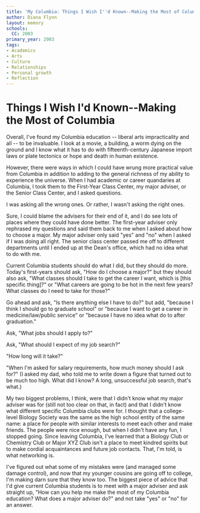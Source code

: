 ```yaml
---
title: 'My Columbia: Things I Wish I''d Known--Making the Most of Columbia'
author: Diana Flynn
layout: memory
schools:
  CC: 2003
primary_year: 2003
tags:
- Academics
- Arts
- Culture
- Relationships
- Personal growth
- Reflection
---
```

# Things I Wish I'd Known--Making the Most of Columbia

Overall, I've found my Columbia education -- liberal arts impracticality and all -- to be invaluable.  I look at a movie, a building, a worm dying on the ground and I know what it has to do with fifteenth-century Japanese import laws or plate tectonics or hope and death in human existence.

However, there were ways in which I could have wrung more practical value from Columbia in addition to adding to the general richness of my ability to experience the universe.  When I had academic or career quandaries at Columbia, I took them to the First-Year Class Center, my major adviser, or the Senior Class Center, and I asked questions.

I was asking all the wrong ones.  Or rather, I wasn't asking the right ones.

Sure, I could blame the advisers for their end of it, and I do see lots of places where they could have done better.  The first-year adviser only rephrased my questions and said them back to me when I asked about how to choose a major.  My major adviser only said "yes" and "no" when I asked if I was doing all right.  The senior class center passed me off to different departments until I ended up at the Dean's office, which had no idea what to do with me.

Current Columbia students should do what I did, but they should do more.  Today's first-years should ask, "How do I choose a major?" but they should also ask, "What classes should I take to get the career I want, which is [this specific thing]?" or "What careers are going to be hot in the next few years?  What classes do I need to take for those?"

Go ahead and ask, "Is there anything else I have to do?" but add, "because I think I should go to graduate school" or "because I want to get a career in medicine/law/public service" or "because I have no idea what do to after graduation."

Ask, "What jobs should I apply to?"

Ask, "What should I expect of my job search?"

"How long will it take?"

"When I'm asked for salary requirements, how much money should I ask for?" (I asked my dad, who told me to write down a figure that turned out to be much too high.  What did I know?  A long, unsuccessful job search, that's what.)

My two biggest problems, I think, were that I didn't know what my major adviser was for (still not too clear on that, in fact) and that I didn't know what different specific Columbia clubs were for.  I thought that a college-level Biology Society was the same as the high school entity of the same name: a place for people with similar interests to meet each other and make friends.  The people were nice enough, but when I didn't have any fun, I stopped going.  Since leaving Columbia, I've learned that a Biology Club or Chemistry Club or Major XYZ Club isn't a place to meet kindred spirits but to make cordial acquaintances and future job contacts.  That, I'm told, is what networking is.

I've figured out what some of my mistakes were (and managed some damage control), and now that my younger cousins are going off to college, I'm making darn sure that they know too.  The biggest piece of advice that I'd give current Columbia students is to meet with a major adviser and ask straight up, "How can you help me make the most of my Columbia education?  What does a major adviser do?" and not take "yes" or "no" for an answer.
